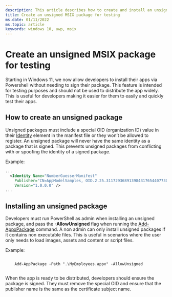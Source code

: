 ```yaml
---
description: This article describes how to create and install an unsigned MSIX package
title: Create an unsigned MSIX package for testing
ms.date: 01/11/2022
ms.topic: article
keywords: windows 10, uwp, msix
---
```


# Create an unsigned MSIX package for testing

Starting in Windows 11, we now allow developers to install their apps via Powershell without needing to sign their package. This feature is intended for testing purposes and should not be used to distribute the app widely. This is useful for developers making it easier for them to easily and quickly test their apps.

## How to create an unsigned package

Unsigned packages must include a special OID (organization ID) value in their [Identity](https://docs.microsoft.com/en-us/uwp/schemas/appxpackage/uapmanifestschema/element-identity) element in the manifest file or they won’t be allowed to register. An unsigned package will never have the same identity as a package that is signed. This prevents unsigned packages from conflicting with or spoofing the identity of a signed package.

Example: 
```xml
...
  <Identity Name="NumberGuesserManifest"
    Publisher="CN=AppModelSamples, OID.2.25.311729368913984317654407730594956997722=1"
    Version="1.0.0.0" />
...

```

## Installing an unsigned package

Developers must run PowerShell as admin when installing an unsigned package, and pass the **-AllowUnsigned** flag when running the [Add-AppxPackage](https://docs.microsoft.com/en-us/powershell/module/appx/add-appxpackage?view=windowsserver2022-ps) command. A non admin can only install unsigned packages if it contains non executable files. This is useful in scenarios where the user only needs to load images, assets and content or script files. 

Example:

```console

    Add-AppPackage -Path ".\MyEmployees.appx" -AllowUnsigned
    
```

When the app is ready to be distributed, developers should ensure the package is signed. They must remove the special OID and ensure that the publisher name is the same as the certificate subject name. 
